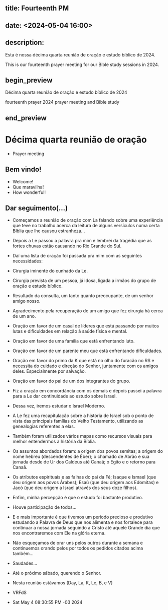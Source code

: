 ## title: Fourteenth PM
## date: <2024-05-04 16:00>

## description:

Esta é nossa décima quarta reunião de oração e estudo bíblico de 2024.

This is our fourteenth prayer meeting for our Bible study sessions in 2024.

## begin_preview

Décima quarta reunião de oração e estudo bíblico de 2024

fourteenth prayer 2024 prayer meeting and Bible study

## end_preview

# Décima quarta reunião de oração
- Prayer meeting

## Bem vindo!

- Welcome!
- Que maravilha!
- How wonderful!

## Dar seguimento(...)

- Começamos a reunião de oração com La falando sobre uma experiência que teve no trabalho acerca da leitura de alguns versículos numa certa Bíblia que lhe causou estranheza...
- Depois a Le passou a palavra pra mim e lembrei da tragédia que as fortes chuvas estão causando no Rio Grande do Sul.
- Daí uma lista de oração foi passada pra mim com as seguintes necessidades:
- Cirurgia iminente do cunhado da Le.
- Cirurgia prevista de um pessoa, já idosa, ligada a irmãos do grupo de oração e estudo bíblico.
- Resultado da consulta, um tanto quanto preocupante, de um senhor amigo nosso.
- Agradecimento pela recuperação de um amigo que fez cirurgia há cerca de um ano.
- Oração em favor de um casal de líderes que está passando por muitos lutas e dificuldades em relação à saúde física e mental.
- Oração em favor de uma família que está enfrentando luto.
- Oração em favor de um parente meu que está enfrentando dificuldades. 

- Oração em favor do primo da K que está no olho do furacão no RS e necessita do cuidado e direção do Senhor, juntamente com os amigos deles. Especialmente por salvação.
- Oração em favor do pai de um dos integrantes do grupo. 
- Fiz a oração em concordância com os demais e depois passei a palavra para a Le dar continuidade ao estudo sobre Israel. 
- Dessa vez, iremos estudar o Israel Moderno. 
- A Le fez uma recapitulação sobre a história de Israel sob o ponto de vista das principais famílias do Velho Testamento, utilizando as genealogias referentes a elas.
- Também foram utilizados vários mapas como recursos visuais para melhor entendermos a história da Bíblia.
- Os assuntos abordados foram: a origem dos povos semitas; a origem do nome hebreu (descendentes de Éber); o chamado de Abrão e sua jornada desde de Ur dos Caldeus até Canaã; o Egito e o retorno para Canaã.
- Os atributos espirituais e as falhas do pai da Fé; Isaque e Ismael (que deu origem aos povos Árabes); Esaú (que deu origem aos Edomitas) e Jacó (que deu origem a Israel através dos seus doze filhos).
- Enfim, minha percepção é que o estudo foi bastante produtivo.
- Houve participação de todos... 
- E o mais importante é que tivemos um período precioso e produtivo estudando a Palavra de Deus que nos alimenta e nos fortalece para continuar a nossa jornada seguindo a Cristo até aquele Grande dia que nos encontraremos com Ele na glória eterna.
- Não esqueçamos de orar uns pelos outros durante a semana e
  continuemos orando pelos por todos os pedidos citados acima também...

- Saudades...

- Até o próximo sábado, querendo o Senhor.

- Nesta reunião estávamos (Day, La, K, Le, B, e V)

- VRFdS
- Sat May 4 08:30:55 PM -03 2024
